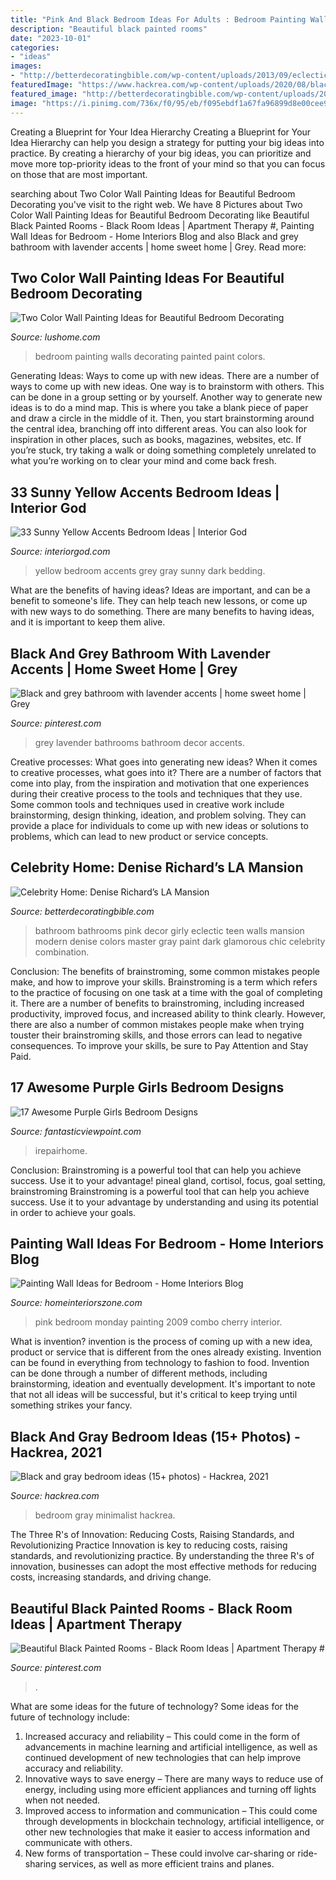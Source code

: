 ```yaml
---
title: "Pink And Black Bedroom Ideas For Adults : Bedroom Painting Walls Decorating Painted Paint Colors"
description: "Beautiful black painted rooms"
date: "2023-10-01"
categories:
- "ideas"
images:
- "http://betterdecoratingbible.com/wp-content/uploads/2013/09/eclectic-bathroom.jpg"
featuredImage: "https://www.hackrea.com/wp-content/uploads/2020/08/black-and-gray-minimalist-bedroom-768x512.jpg"
featured_image: "http://betterdecoratingbible.com/wp-content/uploads/2013/09/eclectic-bathroom.jpg"
image: "https://i.pinimg.com/736x/f0/95/eb/f095ebdf1a67fa96899d8e00cee97c35--grey-bathrooms-lavender.jpg?b=t"
---
```



Creating a Blueprint for Your Idea Hierarchy
Creating a Blueprint for Your Idea Hierarchy can help you design a strategy for putting your big ideas into practice. By creating a hierarchy of your big ideas, you can prioritize and move more top-priority ideas to the front of your mind so that you can focus on those that are most important.

	

		
searching about Two Color Wall Painting Ideas for Beautiful Bedroom Decorating you've visit to the right web. We have 8 Pictures about Two Color Wall Painting Ideas for Beautiful Bedroom Decorating like Beautiful Black Painted Rooms - Black Room Ideas | Apartment Therapy #, Painting Wall Ideas for Bedroom - Home Interiors Blog and also Black and grey bathroom with lavender accents | home sweet home | Grey. Read more:
		
    
## Two Color Wall Painting Ideas For Beautiful Bedroom Decorating

<img loading=lazy src="https://www.lushome.com/wp-content/uploads/2016/06/partially-painted-walls-bedroom-decorating-ideas-10.jpg" onerror="this.onerror=null;this.src='https://tse2.mm.bing.net/th?id=OIP.IjqUi1sMOvu3KQyxGgBGsAAAAA&amp;pid=15.1';" alt="Two Color Wall Painting Ideas for Beautiful Bedroom Decorating">

_Source: lushome.com_

>bedroom painting walls decorating painted paint colors. 

	

Generating Ideas: Ways to come up with new ideas.
There are a number of ways to come up with new ideas. One way is to brainstorm with others. This can be done in a group setting or by yourself. Another way to generate new ideas is to do a mind map. This is where you take a blank piece of paper and draw a circle in the middle of it. Then, you start brainstorming around the central idea, branching off into different areas. You can also look for inspiration in other places, such as books, magazines, websites, etc. If you’re stuck, try taking a walk or doing something completely unrelated to what you’re working on to clear your mind and come back fresh.

    
## 33 Sunny Yellow Accents Bedroom Ideas | Interior God

<img loading=lazy src="http://interiorgod.com/wp-content/uploads/2016/06/grey-yellow-bedroom-ideas-dark-gray-wall-yellow-bedding.jpg" onerror="this.onerror=null;this.src='https://tse1.mm.bing.net/th?id=OIP.2BUmk1ANy9zSXgoufmgzRwHaJ4&amp;pid=15.1';" alt="33 Sunny Yellow Accents Bedroom Ideas | Interior God">

_Source: interiorgod.com_

>yellow bedroom accents grey gray sunny dark bedding. 

	

What are the benefits of having ideas?
Ideas are important, and can be a benefit to someone's life. They can help teach new lessons, or come up with new ways to do something. There are many benefits to having ideas, and it is important to keep them alive.

    
## Black And Grey Bathroom With Lavender Accents | Home Sweet Home | Grey

<img loading=lazy src="https://i.pinimg.com/736x/f0/95/eb/f095ebdf1a67fa96899d8e00cee97c35--grey-bathrooms-lavender.jpg?b=t" onerror="this.onerror=null;this.src='https://tse3.mm.bing.net/th?id=OIP.YgO457eOclBfhZo6M39_jQHaJ3&amp;pid=15.1';" alt="Black and grey bathroom with lavender accents | home sweet home | Grey">

_Source: pinterest.com_

>grey lavender bathrooms bathroom decor accents. 

	

Creative processes: What goes into generating new ideas?
When it comes to creative processes, what goes into it? There are a number of factors that come into play, from the inspiration and motivation that one experiences during their creative process to the tools and techniques that they use. Some common tools and techniques used in creative work include brainstorming, design thinking, ideation, and problem solving. They can provide a place for individuals to come up with new ideas or solutions to problems, which can lead to new product or service concepts.

    
## Celebrity Home: Denise Richard’s LA Mansion

<img loading=lazy src="http://betterdecoratingbible.com/wp-content/uploads/2013/09/eclectic-bathroom.jpg" onerror="this.onerror=null;this.src='https://tse4.mm.bing.net/th?id=OIP.Cdw6ZEgze2AftlxzAytQ5AHaLH&amp;pid=15.1';" alt="Celebrity Home: Denise Richard’s LA Mansion">

_Source: betterdecoratingbible.com_

>bathroom bathrooms pink decor girly eclectic teen walls mansion modern denise colors master gray paint dark glamorous chic celebrity combination. 

	

Conclusion: The benefits of brainstroming, some common mistakes people make, and how to improve your skills.
Brainstroming is a term which refers to the practice of focusing on one task at a time with the goal of completing it. There are a number of benefits to brainstroming, including increased productivity, improved focus, and increased ability to think clearly. However, there are also a number of common mistakes people make when trying touster their brainstroming skills, and those errors can lead to negative consequences. To improve your skills, be sure to Pay Attention and Stay Paid.

    
## 17 Awesome Purple Girls Bedroom Designs

<img loading=lazy src="https://www.fantasticviewpoint.com/wp-content/uploads/2015/01/215-kids-room-ideas-for-girls-purple-634x402.jpg" onerror="this.onerror=null;this.src='https://tse3.mm.bing.net/th?id=OIP.BGgyWsjXD9lXI7S_n0pvYwHaEs&amp;pid=15.1';" alt="17 Awesome Purple Girls Bedroom Designs">

_Source: fantasticviewpoint.com_

>irepairhome. 

	

Conclusion: Brainstroming is a powerful tool that can help you achieve success. Use it to your advantage!
pineal gland, cortisol, focus, goal setting, brainstroming
Brainstroming is a powerful tool that can help you achieve success. Use it to your advantage by understanding and using its potential in order to achieve your goals.

    
## Painting Wall Ideas For Bedroom - Home Interiors Blog

<img loading=lazy src="http://www.homeinteriorszone.com/wp-content/uploads/2014/01/Cherry-pink.jpg" onerror="this.onerror=null;this.src='https://tse4.mm.bing.net/th?id=OIP.5GkhegW1LBwKEPfF9hsfIgAAAA&amp;pid=15.1';" alt="Painting Wall Ideas for Bedroom - Home Interiors Blog">

_Source: homeinteriorszone.com_

>pink bedroom monday painting 2009 combo cherry interior. 

	

What is invention?
invention is the process of coming up with a new idea, product or service that is different from the ones already existing. Invention can be found in everything from technology to fashion to food. 
Invention can be done through a number of different methods, including brainstorming, ideation and eventually development. It's important to note that not all ideas will be successful, but it's critical to keep trying until something strikes your fancy.

    
## Black And Gray Bedroom Ideas (15+ Photos) - Hackrea, 2021

<img loading=lazy src="https://www.hackrea.com/wp-content/uploads/2020/08/black-and-gray-minimalist-bedroom-768x512.jpg" onerror="this.onerror=null;this.src='https://tse3.mm.bing.net/th?id=OIP.zpLFO95TaUSeD-TfaineLgHaE8&amp;pid=15.1';" alt="Black and gray bedroom ideas (15+ photos) - Hackrea, 2021">

_Source: hackrea.com_

>bedroom gray minimalist hackrea. 

	

The Three R's of Innovation: Reducing Costs, Raising Standards, and Revolutionizing Practice
Innovation is key to reducing costs, raising standards, and revolutionizing practice. By understanding the three R's of innovation, businesses can adopt the most effective methods for reducing costs, increasing standards, and driving change.

    
## Beautiful Black Painted Rooms - Black Room Ideas | Apartment Therapy #

<img loading=lazy src="https://i.pinimg.com/736x/cd/79/4c/cd794cd5b288d54b2dd0cc5cf604dda6.jpg" onerror="this.onerror=null;this.src='https://tse3.mm.bing.net/th?id=OIP.mIW5VtwUGCFjzeGwKk4uVgHaLH&amp;pid=15.1';" alt="Beautiful Black Painted Rooms - Black Room Ideas | Apartment Therapy #">

_Source: pinterest.com_

>. 

	

What are some ideas for the future of technology?
Some ideas for the future of technology include: 
1. Increased accuracy and reliability – This could come in the form of advancements in machine learning and artificial intelligence, as well as continued development of new technologies that can help improve accuracy and reliability. 
2. Innovative ways to save energy – There are many ways to reduce use of energy, including using more efficient appliances and turning off lights when not needed. 
3. Improved access to information and communication – This could come through developments in blockchain technology, artificial intelligence, or other new technologies that make it easier to access information and communicate with others. 
4. New forms of transportation – These could involve car-sharing or ride-sharing services, as well as more efficient trains and planes.

